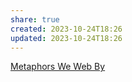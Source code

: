 ```yaml
---
share: true
created: 2023-10-24T18:26
updated: 2023-10-24T18:26
---
```

[Metaphors We Web By](https://maggieappleton.com/metaphors-web)
